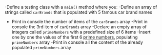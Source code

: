 -Define a testing class with a `main()` method where you:
-Define an array of strings called `carBrands` that is populated with 5 famous car brand names

- Print in console the number of items of the `carBrands` array
  -Print in console the 3rd item of `carBrands` array
  -Declare an empty array of integers called `primeNumbers` with a predefined size of 6 items
  -Insert one by one the values of the first 6 [prime numbers](https://en.wikipedia.org/wiki/Prime_number), populating `primeNumbers` array
  -Print in console all the content of the already populated `primeNumbers` array

